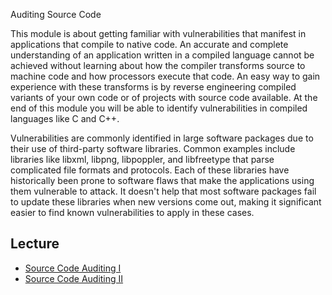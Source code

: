 Auditing Source Code

This module is about getting familiar with vulnerabilities that manifest in applications that compile to native code. An accurate and complete understanding of an application written in a compiled language cannot be achieved without learning about how the compiler transforms source to machine code and how processors execute that code. An easy way to gain experience with these transforms is by reverse engineering compiled variants of your own code or of projects with source code available. At the end of this module you will be able to identify vulnerabilities in compiled languages like C and C++.

Vulnerabilities are commonly identified in large software packages due to their use of third-party software libraries. Common examples include libraries like libxml, libpng, libpoppler, and libfreetype that parse complicated file formats and protocols. Each of these libraries have historically been prone to software flaws that make the applications using them vulnerable to attack. It doesn't help that most software packages fail to update these libraries when new versions come out, making it significant easier to find known vulnerabilities to apply in these cases.

## Lecture

* [Source Code Auditing I](http://vimeo.com/30001189)
* [Source Code Auditing II](http://vimeo.com/29702192)

## 



